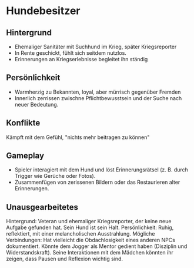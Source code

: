 # Hundebesitzer

## Hintergrund

- Ehemaliger Sanitäter mit Suchhund im Krieg, später Kriegsreporter
- In Rente geschickt, fühlt sich seitdem nutzlos.
- Erinnerungen an Kriegserlebnisse begleitet ihn ständig
  
## Persönlichkeit

- Warmherzig zu Bekannten, loyal, aber mürrisch gegenüber Fremden
- Innerlich zerrissen zwischne Pflichtbewusstsein und der Suche nach neuer Bedeutung.

## Konflikte

Kämpft mit dem Gefühl, "nichts mehr beitragen zu können"

## Gameplay

- Spieler interagiert mit dem Hund und löst Erinnerungsrätsel (z. B. durch Trigger wie Gerüche oder Fotos).
- Zusammenfügen von zerissenen Bildern oder das Restaurieren alter Erinnerungen.

## Unausgearbeitetes

Hintergrund: Veteran und ehemaliger Kriegsreporter, der keine neue Aufgabe gefunden hat. Sein Hund ist sein Halt.
Persönlichkeit: Ruhig, reflektiert, mit einer melancholischen Ausstrahlung.
Mögliche Verbindungen:
Hat vielleicht die Obdachlosigkeit eines anderen NPCs dokumentiert.
Könnte dem Jogger als Mentor gedient haben (Disziplin und Widerstandskraft).
Seine Interaktionen mit dem Mädchen könnten ihr zeigen, dass Pausen und Reflexion wichtig sind.
